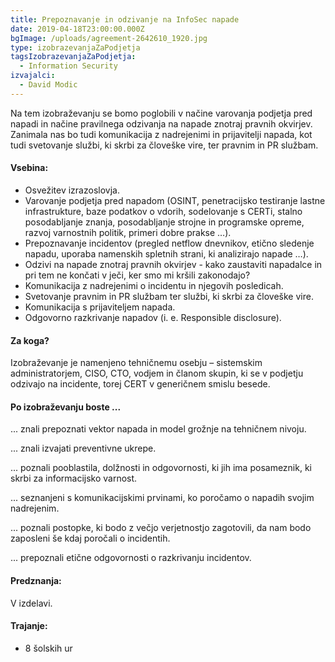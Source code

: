 ```yaml
---
title: Prepoznavanje in odzivanje na InfoSec napade
date: 2019-04-18T23:00:00.000Z
bgImage: /uploads/agreement-2642610_1920.jpg
type: izobrazevanjaZaPodjetja
tagsIzobrazevanjaZaPodjetja:
  - Information Security
izvajalci:
  - David Modic
---
```

Na tem izobraževanju se bomo poglobili v načine varovanja podjetja pred napadi in načine pravilnega odzivanja na napade znotraj pravnih okvirjev. Zanimala nas bo tudi komunikacija z nadrejenimi in prijavitelji napada, kot tudi svetovanje službi, ki skrbi za človeške vire, ter pravnim in PR službam.

#### Vsebina:

* Osvežitev izrazoslovja.
* Varovanje podjetja pred napadom (OSINT, penetracijsko testiranje lastne infrastrukture, baze podatkov o vdorih, sodelovanje s CERTi, stalno posodabljanje znanja, posodabljanje strojne in programske opreme, razvoj varnostnih politik, primeri dobre prakse …).
* Prepoznavanje incidentov (pregled netflow dnevnikov, etično sledenje napadu, uporaba namenskih spletnih strani, ki analizirajo napade …).
* Odzivi na napade znotraj pravnih okvirjev - kako zaustaviti napadalce in pri tem ne končati v ječi, ker smo mi kršili zakonodajo?
* Komunikacija z nadrejenimi o incidentu in njegovih posledicah.
* Svetovanje pravnim in PR službam ter službi, ki skrbi za človeške vire.
* Komunikacija s prijaviteljem napada.
* Odgovorno razkrivanje napadov (i. e. Responsible disclosure).

#### Za koga?

Izobraževanje je namenjeno tehničnemu osebju – sistemskim administratorjem, CISO, CTO, vodjem in članom skupin, ki se v podjetju odzivajo na incidente, torej CERT v generičnem smislu besede.

#### Po izobraževanju boste ...

... znali prepoznati vektor napada in model grožnje na tehničnem nivoju.

... znali izvajati preventivne ukrepe.

... poznali pooblastila, dolžnosti in odgovornosti, ki jih ima posameznik, ki skrbi za informacijsko varnost.

... seznanjeni s komunikacijskimi prvinami, ko poročamo o napadih svojim nadrejenim.

... poznali postopke, ki bodo z večjo verjetnostjo zagotovili, da nam bodo zaposleni še kdaj poročali o incidentih.

... prepoznali etične odgovornosti o razkrivanju incidentov.

#### Predznanja:

V izdelavi.

#### Trajanje:

* 8 šolskih ur
